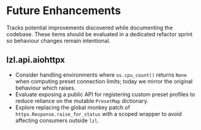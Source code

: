 # Future Enhancements

Tracks potential improvements discovered while documenting the codebase.  These
items should be evaluated in a dedicated refactor sprint so behaviour changes
remain intentional.

## lzl.api.aiohttpx
- Consider handling environments where `os.cpu_count()` returns `None` when
  computing preset connection limits; today we mirror the original behaviour
  which raises.
- Evaluate exposing a public API for registering custom preset profiles to
  reduce reliance on the mutable `PresetMap` dictionary.
- Explore replacing the global monkey patch of `httpx.Response.raise_for_status`
  with a scoped wrapper to avoid affecting consumers outside `lzl`.
